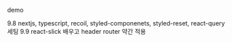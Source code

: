 demo

9.8 nextjs, typescript, recoil, styled-componenets, styled-reset, react-query 세팅
9.9 react-slick 배우고 header router 약간 적용

